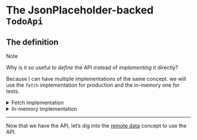 # The JsonPlaceholder-backed `TodoApi`

## The definition

> [!NOTE]
> Why is it so useful to _define_ the API instead of _implementing_ it directly?
>
> Because I can have multiple implementations of the same concept. we will use the `fetch` implementation for production and the in-memory one for tests.

<!-- include [code:ts] ./spa-client-side/setup/TodoApi.ts -->

<details>
<summary>Fetch implementation</summary>

For the fetch implementation, we will add a global delay to simulate a network delay and have time to observe loading states.

<!-- include [code:ts] ./spa-client-side/setup/TodoApi.fetch.ts -->

</details>

<details>
<summary>In-memory implementation</summary>

<!-- include [code:ts] ./spa-client-side/setup/TodoApi.InMemory.ts -->

</details>

---

Now that we have the API, let’s dig into the [remote data](./2-remote-data.md) concept to use the API.
